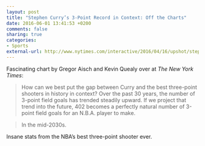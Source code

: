 ```yaml
---
layout: post
title: "Stephen Curry’s 3-Point Record in Context: Off the Charts"
date: 2016-06-01 13:41:53 +0200
comments: false
sharing: true
categories: 
- Sports
external-url: http://www.nytimes.com/interactive/2016/04/16/upshot/stephen-curry-golden-state-warriors-3-pointers.html
---
```


Fascinating chart by Gregor Aisch and Kevin Quealy over at _The New York Times_:

> How can we best put the gap between Curry and the best three-point shooters in history in context? Over the past 30 years, the number of 3-point field goals has trended steadily upward. If we project that trend into the future, 402 becomes a perfectly natural number of 3-point field goals for an N.B.A. player to make. 

> In the mid-2030s.

Insane stats from the NBA’s best three-point shooter ever.